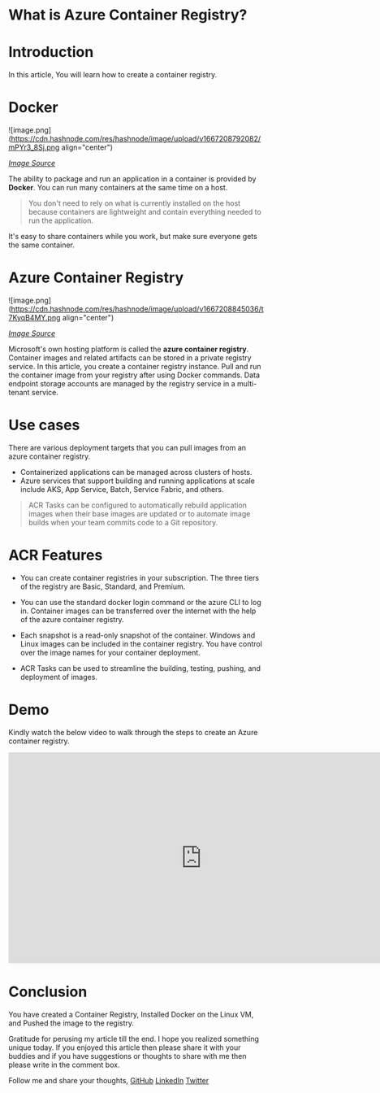 # What is Azure Container Registry?

# Introduction

In this article,  You will learn how to create a container registry.

# Docker


![image.png](https://cdn.hashnode.com/res/hashnode/image/upload/v1667208792082/mPYr3_8Sj.png align="center")

*[Image Source](http://www.matthiassommer.it/freelancer/attachment/logo_docker/)*

The ability to package and run an application in a container is provided by **Docker**. You can run many containers at the same time on a host. 

> You don't need to rely on what is currently installed on the host because containers are lightweight and contain everything needed to run the application.

It's easy to share containers while you work, but make sure everyone gets the same container.



# Azure Container Registry


![image.png](https://cdn.hashnode.com/res/hashnode/image/upload/v1667208845036/t7KyqB4MY.png align="center")

*[Image Source](https://build5nines.com/security-azure-container-registry-image-promotion/)*

Microsoft's own hosting platform is called the **azure container registry**. Container images and related artifacts can be stored in a private registry service. In this article, you create a container registry instance. Pull and run the container image from your registry after using Docker commands. Data endpoint storage accounts are managed by the registry service in a multi-tenant service. 

# Use cases

There are various deployment targets that you can pull images from an azure container registry.

- Containerized applications can be managed across clusters of hosts.
- Azure services that support building and running applications at scale include AKS, App Service, Batch, Service Fabric, and others.

> ACR Tasks can be configured to automatically rebuild application images when their base images are updated or to automate image builds when your team commits code to a Git repository.

# ACR Features

- You can create container registries in your subscription. The three tiers of the registry are Basic, Standard, and Premium. 

- You can use the standard docker login command or the azure CLI to log in. Container images can be transferred over the internet with the help of the azure container registry.

- Each snapshot is a read-only snapshot of the container. Windows and Linux images can be included in the container registry. You have control over the image names for your container deployment.

- ACR Tasks can be used to streamline the building, testing, pushing, and deployment of images.


# Demo

Kindly watch the below video to walk through the steps to create an Azure container registry.


<iframe width="760" height="415" src="https://www.youtube.com/embed/Tb7tM_fpx1M" title="YouTube video player" frameborder="0" allow="accelerometer; autoplay; clipboard-write; encrypted-media; gyroscope; picture-in-picture" allowfullscreen></iframe>



# Conclusion

You have created a Container Registry, Installed Docker on the Linux VM, and Pushed the image to the registry.


Gratitude for perusing my article till the end. I hope you realized something unique today. If you enjoyed this article then please share it with your buddies and if you have suggestions or thoughts to share with me then please write in the comment box.

Follow me and share your thoughts,
[GitHub](https://github.com/MakendranG)
[LinkedIn](https://www.linkedin.com/in/makendran/)
[Twitter](https://twitter.com/MakendranG)

